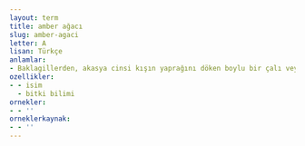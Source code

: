 ```yaml
---
layout: term
title: amber ağacı
slug: amber-agaci
letter: A
lisan: Türkçe
anlamlar:
- Baklagillerden, akasya cinsi kışın yaprağını döken boylu bir çalı veya birkaç metre boylanabilen dikenli küçük bir ağaç (Acacia farneciana)
ozellikler:
- - isim
  - bitki bilimi
ornekler:
- - ''
orneklerkaynak:
- - ''
---
```

